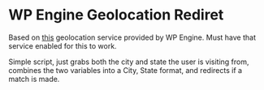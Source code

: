 # WP Engine Geolocation Rediret

Based on [this](https://wpengine.com/support/geotarget/) geolocation service provided by WP Engine. Must have that service enabled for this to work.

Simple script, just grabs both the city and state the user is visiting from, combines the two variables into a City, State format, and redirects if a match is made.
